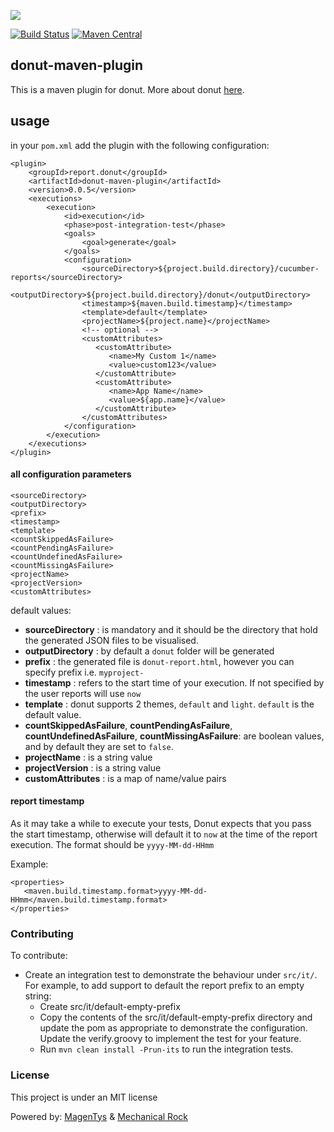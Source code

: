 ![](http://donutreport.github.io/donut/img/Donut-05.png)

[![Build Status](https://travis-ci.org/DonutReport/donut-maven-plugin.svg?branch=master)](https://travis-ci.org/DonutReport/donut-maven-plugin) [![Maven Central](https://maven-badges.herokuapp.com/maven-central/report.donut/donut-maven-plugin/badge.svg)](https://maven-badges.herokuapp.com/maven-central/report.donut/donut-maven-plugin)

## donut-maven-plugin

This is a maven plugin for donut. More about donut [here](http://github.com/DonutReport/donut).

## usage

in your `pom.xml` add the plugin with the following configuration: 

```
<plugin>
    <groupId>report.donut</groupId>
    <artifactId>donut-maven-plugin</artifactId>
    <version>0.0.5</version>
    <executions>
        <execution>
            <id>execution</id>
            <phase>post-integration-test</phase>
            <goals>
                <goal>generate</goal>
            </goals>
            <configuration>
                <sourceDirectory>${project.build.directory}/cucumber-reports</sourceDirectory>
                <outputDirectory>${project.build.directory}/donut</outputDirectory>
                <timestamp>${maven.build.timestamp}</timestamp>
                <template>default</template>
                <projectName>${project.name}</projectName>
                <!-- optional -->
                <customAttributes>
                   <customAttribute>
                      <name>My Custom 1</name>
                      <value>custom123</value>
                   </customAttribute>
                   <customAttribute>
                      <name>App Name</name>
                      <value>${app.name}</value>
                   </customAttribute>
                </customAttributes>
            </configuration>
        </execution>
    </executions>
</plugin>
```

#### all configuration parameters

```
<sourceDirectory>
<outputDirectory>
<prefix>
<timestamp>
<template>
<countSkippedAsFailure>
<countPendingAsFailure>
<countUndefinedAsFailure>
<countMissingAsFailure>
<projectName>
<projectVersion>
<customAttributes>
```

default values:
* **sourceDirectory** : is mandatory and it should be the directory that hold the generated JSON files to be visualised.
* **outputDirectory** : by default a `donut` folder will be generated
* **prefix** : the generated file is `donut-report.html`, however you can specify prefix i.e. `myproject-`
* **timestamp** : refers to the start time of your execution. If not specified by the user reports will use `now`
* **template** : donut supports 2 themes, `default` and `light`. `default` is the default value.
* **countSkippedAsFailure**, **countPendingAsFailure**, **countUndefinedAsFailure**, **countMissingAsFailure**: are boolean values, and by default they are set to `false`. 
* **projectName** : is a string value
* **projectVersion** : is a string value
* **customAttributes** : is a map of name/value pairs

#### report timestamp

As it may take a while to execute your tests, Donut expects that you pass the start timestamp, otherwise will default it to `now` at the time of the report execution. The format should be `yyyy-MM-dd-HHmm`

Example: 

```
<properties>
   <maven.build.timestamp.format>yyyy-MM-dd-HHmm</maven.build.timestamp.format>
</properties>
```

### Contributing

To contribute:

* Create an integration test to demonstrate the behaviour under `src/it/`.  For example, to add support to default the report prefix to an empty string:
    * Create src/it/default-empty-prefix
    * Copy the contents of the src/it/default-empty-prefix directory and update the pom as appropriate to demonstrate the configuration.  Update the verify.groovy to implement the test for your feature.
    * Run `mvn clean install -Prun-its` to run the integration tests.

### License

This project is under an MIT license

Powered by: [MagenTys](https://magentys.io) & [Mechanical Rock](https://www.mechanicalrock.io)